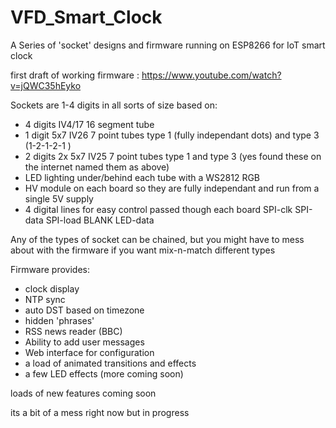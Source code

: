 # VFD_Smart_Clock

A Series of 'socket' designs and firmware running on ESP8266 for IoT smart clock

first draft of working firmware :
https://www.youtube.com/watch?v=jQWC35hEyko


Sockets are 1-4 digits in all sorts of size based on:
* 4 digits IV4/17 16 segment tube
* 1 digit 5x7 IV26 7 point tubes type 1 (fully independant dots) and type 3  (1-2-1-2-1 )
* 2 digits 2x 5x7 IV25 7 point tubes type 1 and type 3 (yes found these on the internet named them as above)
* LED lighting under/behind each tube with a WS2812 RGB 
* HV module on each board so they are fully independant and run from a single 5V supply
* 4 digital lines for easy control passed though each board SPI-clk SPI-data SPI-load BLANK LED-data

Any of the types of socket can be chained, but you might have to mess about with the firmware if you want mix-n-match different types

Firmware provides:
* clock display 
* NTP sync
* auto DST based on timezone
* hidden 'phrases'
* RSS news reader (BBC)
* Ability to add user messages
* Web interface for configuration
* a load of animated transitions and effects
* a few LED effects (more coming soon)

loads of new features coming soon

its a bit of a mess right now but in progress



